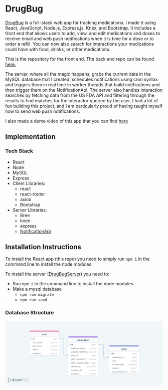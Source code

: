 # DrugBug

[DrugBug](https://drugbug.netlify.app/) is a full-stack web app for tracking medications.
I made it using React, JavaScript, Node.js, Express,js, Knex, and Bootstrap. It includes a front end that allows users to add, view, and edit medications and doses to receive email and web push notifications when it is time for a dose or to order a refill. You can now also search for interactions your medications could have with food, drinks, or other medications.

This is the repository for the front end. The back end repo can be found [here.](https://github.com/stevefali/DrugBugServer)

The server, where all the magic happens, grabs the current data in the MySQL database that I created, schedules notifications using cron syntax and triggers them in real time in worker threads that build notifications and then trigger them on the NotificationApi. The server also handles interaction searches by fetching data from the US FDA API and filtering through the results to find matches for the interactor queried by the user.
I had a lot of fun building this project, and I am particularly proud of having taught myself how to send web push notifications.

I also made a demo video of this app that you can find [here](https://youtu.be/tf2c68DhqRc?si=oKuBXN8g_pVAgMlx)

## Implementation

### Tech Stack

- React
- Node
- MySQL
- Express
- Client Libraries:
  - react
  - react-router
  - axios
  - Bootstrap
- Server Libraries:
  - Bree
  - knex
  - express
  - [NotificationApi](https://www.notificationapi.com)

## Installation Instructions

To install the React app (this repo) you need to simply run `npm i` in the command line to install the node modules.

To install the server ([DrugBugServer](https://github.com/stevefali/DrugBugServer)) you need to:

- Run `npm i` in the command line to install the node modules.
- Make a mysql database
  - `npm run migrate`
  - `npm run seed`

### Database Structure

![](readme-images/drawSQL-image-export-2024-04-13.png)
